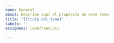 ```yaml
---
name: General
about: Describe aquí el propósito de este tema
title: "[Título del tema]"
labels: ''
assignees: leanfrancucci

---
```

